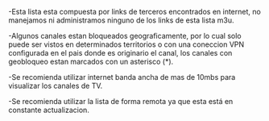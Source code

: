 -Esta lista esta compuesta por links de terceros encontrados en internet, no manejamos ni administramos ninguno de los links de esta lista m3u.

-Algunos canales estan bloqueados geograficamente, por lo cual solo puede ser vistos en determinados territorios o con una coneccion VPN configurada en el pais donde es originario el canal, los canales con geobloqueo estan marcados con un asterisco (*). 

-Se recomienda utilizar internet banda ancha de mas de 10mbs para visualizar los canales de TV.

-Se recomienda utilizar la lista de forma remota ya que esta está en constante actualizacion.

